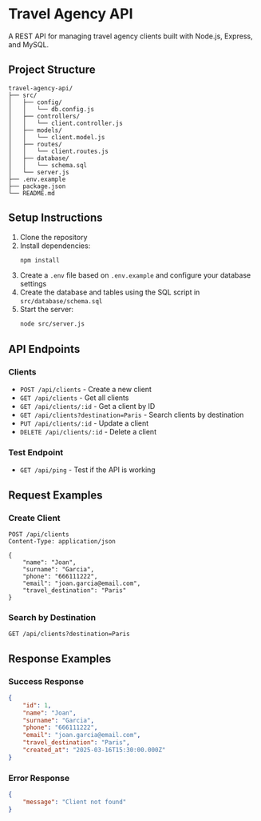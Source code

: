 # Travel Agency API

A REST API for managing travel agency clients built with Node.js, Express, and MySQL.

## Project Structure
```
travel-agency-api/
├── src/
│   ├── config/
│   │   └── db.config.js
│   ├── controllers/
│   │   └── client.controller.js
│   ├── models/
│   │   └── client.model.js
│   ├── routes/
│   │   └── client.routes.js
│   ├── database/
│   │   └── schema.sql
│   └── server.js
├── .env.example
├── package.json
└── README.md
```

## Setup Instructions

1. Clone the repository
2. Install dependencies:
   ```bash
   npm install
   ```
3. Create a `.env` file based on `.env.example` and configure your database settings
4. Create the database and tables using the SQL script in `src/database/schema.sql`
5. Start the server:
   ```bash
   node src/server.js
   ```

## API Endpoints

### Clients

- `POST /api/clients` - Create a new client
- `GET /api/clients` - Get all clients
- `GET /api/clients/:id` - Get a client by ID
- `GET /api/clients?destination=Paris` - Search clients by destination
- `PUT /api/clients/:id` - Update a client
- `DELETE /api/clients/:id` - Delete a client

### Test Endpoint
- `GET /api/ping` - Test if the API is working

## Request Examples

### Create Client
```http
POST /api/clients
Content-Type: application/json

{
    "name": "Joan",
    "surname": "Garcia",
    "phone": "666111222",
    "email": "joan.garcia@email.com",
    "travel_destination": "Paris"
}
```

### Search by Destination
```http
GET /api/clients?destination=Paris
```

## Response Examples

### Success Response
```json
{
    "id": 1,
    "name": "Joan",
    "surname": "Garcia",
    "phone": "666111222",
    "email": "joan.garcia@email.com",
    "travel_destination": "Paris",
    "created_at": "2025-03-16T15:30:00.000Z"
}
```

### Error Response
```json
{
    "message": "Client not found"
}
```
